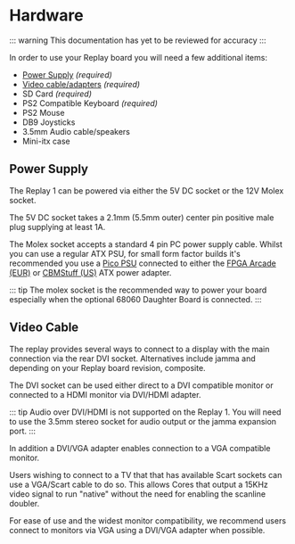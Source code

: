 # Hardware

::: warning
This documentation has yet to be reviewed for accuracy
:::

<!-- TODO: What size SD cards are known to be supported?
     TODO: PSU and mains adapter specs -->
In order to use your Replay board you will need a few additional items:

 - [Power Supply](#power-supply) _(required)_
 - [Video cable/adapters](#video-cable) _(required)_
 - SD Card _(required)_
 - PS2 Compatible Keyboard _(required)_
 - PS2 Mouse
 - DB9 Joysticks
 - 3.5mm Audio cable/speakers
 - Mini-itx case

## Power Supply

The Replay 1 can be powered via either the 5V DC socket or the 12V Molex socket.

The 5V DC socket takes a 2.1mm (5.5mm outer) center pin positive male plug supplying
at least 1A.

The Molex socket accepts a standard 4 pin PC power supply cable. Whilst you can
use a regular ATX PSU, for small form factor builds it's recommended you use
a [Pico PSU](https://www.logicsupply.com/eu-en/picopsu-80/) connected to either the
[FPGA Arcade (EUR)](https://www.amedia-computer.com/en/accessories/35-atx-power-adapter-fpga-arcade.html) or
[CBMStuff (US)](https://web.archive.org/web/20190629010521/https://www.cbmstuff.com/proddetail.php?prod=RPSI)
ATX power adapter.

::: tip
The molex socket is the recommended way to power your board especially when the
optional 68060 Daughter Board is connected.
:::

## Video Cable

<!-- TODO: Link to jamma info/cable -->
The replay provides several ways to connect to a display with the main connection
via the rear DVI socket. Alternatives include jamma and depending on your Replay
board revision, composite.

The DVI socket can be used either direct to a DVI compatible monitor or connected
to a HDMI monitor via DVI/HDMI adapter.

::: tip
Audio over DVI/HDMI is not supported on the Replay 1. You will need to
use the 3.5mm stereo socket for audio output or the jamma expansion port.
:::

In addition a DVI/VGA adapter enables connection to a VGA compatible monitor.

Users wishing to connect to a TV that that has available Scart sockets can use a
VGA/Scart cable to do so. This allows Cores that output a 15KHz video signal to
run "native" without the need for enabling the scanline doubler.

For ease of use and the widest monitor compatibility, we recommend users connect
to monitors via VGA using a DVI/VGA adapter when possible.

<!--
### Useful Extras

RS232/USB cable, usb header cable for firmware recovery
-->
